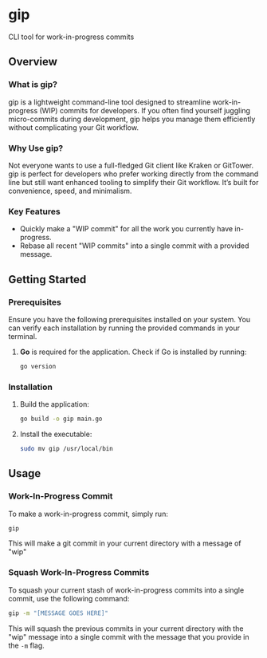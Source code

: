 # gip

CLI tool for work-in-progress commits

## Overview

### What is gip?

gip is a lightweight command-line tool designed to streamline work-in-progress (WIP) commits for developers. If you often find yourself juggling micro-commits during development, gip helps you manage them efficiently without complicating your Git workflow.

### Why Use gip?

Not everyone wants to use a full-fledged Git client like Kraken or GitTower. gip is perfect for developers who prefer working directly from the command line but still want enhanced tooling to simplify their Git workflow. It’s built for convenience, speed, and minimalism.

### Key Features

- Quickly make a "WIP commit" for all the work you currently have in-progress.
- Rebase all recent "WIP commits" into a single commit with a provided message.

## Getting Started

### Prerequisites

Ensure you have the following prerequisites installed on your system. You can verify each installation by running the provided commands in your terminal.

1. **Go** is required for the application. Check if Go is installed by running:

   ```bash
   go version
   ```

### Installation

1. Build the application:

   ```bash
   go build -o gip main.go
   ```

2. Install the executable:

   ```bash
   sudo mv gip /usr/local/bin
   ```

## Usage

### Work-In-Progress Commit

To make a work-in-progress commit, simply run:

```bash
gip
```

This will make a git commit in your current directory with a message of "wip"

### Squash Work-In-Progress Commits

To squash your current stash of work-in-progress commits into a single commit, use the following command:

```bash
gip -m "[MESSAGE GOES HERE]"
```

This will squash the previous commits in your current directory with the "wip" message into a single commit with the message that you provide in the `-m` flag.
